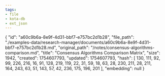 ```yaml
---
tags:
- file
- kota-db
- ext_json
---
```

{
  "id": "a60c9b6a-8e9f-4d31-bbf7-e757bc2d1b28",
  "file_path": "./examples-data/research-manager/documents/a60c9b6a-8e9f-4d31-bbf7-e757bc2d1b28.md",
  "original_path": "/notes/consensus-algorithms-comparison.md",
  "title": "Consensus Algorithms Comparison Matrix",
  "size": 1942,
  "created": 1754607793,
  "updated": 1754607793,
  "hash": [
    130,
    111,
    92,
    99,
    226,
    216,
    16,
    91,
    128,
    219,
    119,
    22,
    31,
    59,
    18,
    63,
    28,
    230,
    211,
    28,
    211,
    164,
    243,
    63,
    51,
    143,
    57,
    42,
    236,
    175,
    196,
    201
  ],
  "embedding": null
}